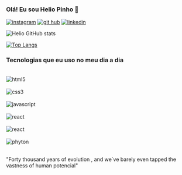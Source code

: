 
### Olá! Eu sou Helio Pinho 🚀

[![instagram](https://img.shields.io/badge/Instagram-E4405F?style=for-the-badge&logo=instagram&logoColor=white)](https://www.instagram.com/_helio.pinho/)
[![git hub](https://img.shields.io/badge/GitHub-100000?style=for-the-badge&logo=github&logoColor=white)](https://github.com/jacobhei123)
[![linkedin](https://img.shields.io/badge/LinkedIn-0077B5?style=for-the-badge&logo=linkedin&logoColor=white)](https://www.linkedin.com/in/h%C3%A9lio-vieira-pinho-a8336a22a/)

![Helio GitHub stats](https://github-readme-stats.vercel.app/api?username=jacobhei123&show_icons=true&theme=dracula)

[![Top Langs](https://github-readme-stats.vercel.app/api/top-langs/?username=jacobhei123)](https://github.com/anuraghazra/github-readme-stats)

### Tecnologias que eu uso no meu dia a dia

<div style="display: inline_block"><br/> <img align="center" alt="html5" src="https://img.shields.io/badge/HTML5-E34F26?style=for-the-badge&logo=html5&logoColor=white" />
<div style="display: inline_block"><br/> <img align="center" alt="css3" src="https://img.shields.io/badge/CSS3-1572B6?style=for-the-badge&logo=css3&logoColor=white" />
<div style="display: inline_block"><br/> <img align="center" alt="javascript" src="https://img.shields.io/badge/JavaScript-F7DF1E?style=for-the-badge&logo=javascript&logoColor=black" />
<div style="display: inline_block"><br/> <img align="center" alt="react" src="https://img.shields.io/badge/React-20232A?style=for-the-badge&logo=react&logoColor=61DAFB" />

<div style="display: inline_block"><br/> <img align="center" alt="react" src="https://img.shields.io/badge/C-00599C?style=for-the-badge&logo=c&logoColor=white" />
<div style="display: inline_block"><br/> <img align="center" alt="phyton" src="https://img.shields.io/badge/Python-3776AB?style=for-the-badge&logo=python&logoColor=white" />

</div> <br/>


"Forty thousand years of evolution , and we´ve barely  even tapped the vastness  of human potencial"


